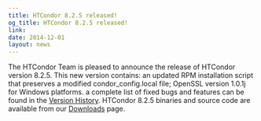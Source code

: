 ```yaml
---
title: HTCondor 8.2.5 released!
og_title: HTCondor 8.2.5 released!
link: 
date: 2014-12-01
layout: news
---
```


The HTCondor Team is pleased to announce the release of HTCondor version 8.2.5. This new version contains: an updated RPM installation script that preserves a modified condor_config.local file; OpenSSL version 1.0.1j for Windows platforms. a complete list of fixed bugs and features can be found in the <a href="manual/v8.2.5/10_3Stable_Release.html">Version History</a>. HTCondor 8.2.5 binaries and source code are available from our <a href="downloads/">Downloads</a> page. 
